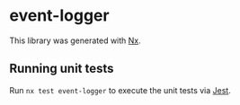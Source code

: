 # event-logger

This library was generated with [Nx](https://nx.dev).

## Running unit tests

Run `nx test event-logger` to execute the unit tests via [Jest](https://jestjs.io).
